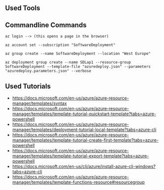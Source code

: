 ## Used Tools

## Commandline Commands

```
az login --> (this opens a page in the browser)

az account set --subscription "SoftwareDeployment"

az group create --name SoftwareDeployment --location "West Europe"

az deployment group create --name SDLap1 --resource-group SoftwareDeployment --template-file "azuredeploy.json" --parameters "azuredeploy.parameters.json" --verbose
```

## Used Tutorials

- https://docs.microsoft.com/en-us/azure/azure-resource-manager/templates/syntax
- https://docs.microsoft.com/en-us/azure/azure-resource-manager/templates/template-tutorial-quickstart-template?tabs=azure-powershell
- https://docs.microsoft.com/en-us/azure/azure-resource-manager/templates/deployment-tutorial-local-template?tabs=azure-cli
- https://docs.microsoft.com/en-us/azure/azure-resource-manager/templates/template-tutorial-create-first-template?tabs=azure-powershell
- https://docs.microsoft.com/en-us/azure/azure-resource-manager/templates/template-tutorial-export-template?tabs=azure-powershell
- https://docs.microsoft.com/en-us/cli/azure/install-azure-cli-windows?tabs=azure-cli
- https://docs.microsoft.com/en-us/azure/azure-resource-manager/templates/template-functions-resource#resourcegroup
